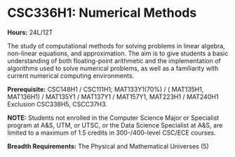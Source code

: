 # CSC336H1: Numerical Methods

**Hours:** 24L/12T

The study of computational methods for solving problems in linear algebra, non-linear equations, and approximation. The aim is to give students a basic understanding of both floating-point arithmetic and the implementation of algorithms used to solve numerical problems, as well as a familiarity with current numerical computing environments.

**Prerequisite:** CSC148H1 / CSC111H1; MAT133Y1(70%) / ( MAT135H1, MAT136H1) / MAT135Y1 / MAT137Y1 / MAT157Y1, MAT223H1 / MAT240H1
Exclusion CSC338H5, CSCC37H3. 

**NOTE:** Students not enrolled in the Computer Science Major or Specialist program at A&S, UTM, or UTSC, or the Data Science Specialist at A&S, are limited to a maximum of 1.5 credits in 300-/400-level CSC/ECE courses.

**Breadth Requirements:** The Physical and Mathematical Universes (5)